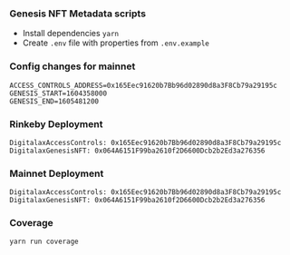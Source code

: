 ### Genesis NFT Metadata scripts

* Install dependencies `yarn`
* Create `.env` file with properties from `.env.example` 

### Config changes for mainnet

```
ACCESS_CONTROLS_ADDRESS=0x165Eec91620b7Bb96d02890d8a3F8Cb79a29195c
GENESIS_START=1604358000
GENESIS_END=1605481200
```

### Rinkeby Deployment
```
DigitalaxAccessControls: 0x165Eec91620b7Bb96d02890d8a3F8Cb79a29195c
DigitalaxGenesisNFT: 0x064A6151F99ba2610f2D6600Dcb2b2Ed3a276356
```

### Mainnet Deployment
```
DigitalaxAccessControls: 0x165Eec91620b7Bb96d02890d8a3F8Cb79a29195c
DigitalaxGenesisNFT: 0x064A6151F99ba2610f2D6600Dcb2b2Ed3a276356
```

### Coverage

```
yarn run coverage
```
